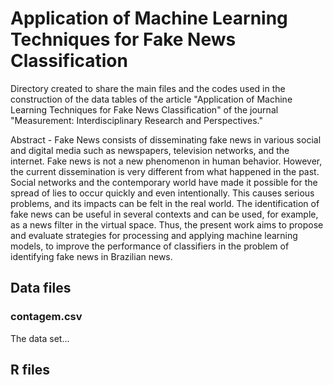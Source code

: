 # Application of Machine Learning Techniques for Fake News Classification

Directory created to share the main files and the codes used in the construction of the data tables of the article "Application of Machine Learning Techniques for Fake News
Classification" of the journal "Measurement: Interdisciplinary Research and Perspectives."

Abstract - Fake News consists of disseminating fake news in various social and digital media such as newspapers, television networks, and the internet. Fake news is not a new phenomenon in human behavior. However, the current dissemination is very different from what happened in the past. Social networks and the contemporary world have made it possible for the spread of lies to occur quickly and even intentionally. This causes serious problems, and its impacts can be felt in the real world. The identification of fake news can be useful in several contexts and can be used, for example, as a news filter in the virtual space. Thus, the present work aims to propose and evaluate strategies for processing and applying machine learning models, to improve the performance of classifiers in the problem of identifying fake news in Brazilian news.

## Data files

### contagem.csv

The data set...


## R files

